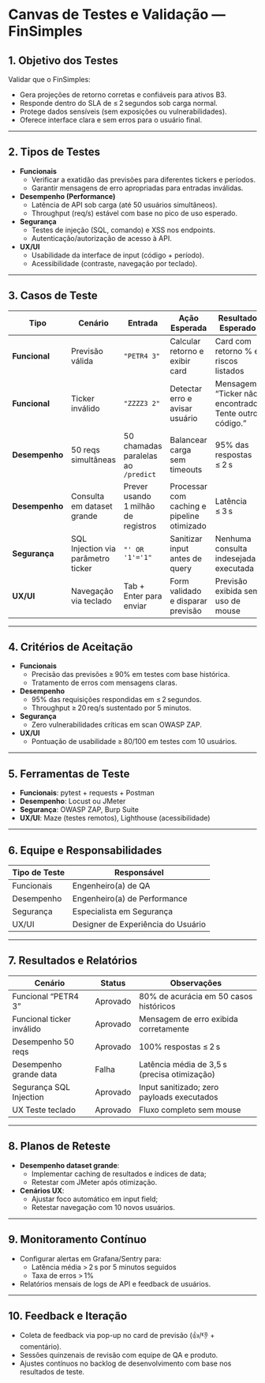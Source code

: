 # Canvas de Testes e Validação — FinSimples

## 1. Objetivo dos Testes
Validar que o FinSimples:
- Gera projeções de retorno corretas e confiáveis para ativos B3.
- Responde dentro do SLA de ≤ 2 segundos sob carga normal.
- Protege dados sensíveis (sem exposições ou vulnerabilidades).
- Oferece interface clara e sem erros para o usuário final.

---

## 2. Tipos de Testes
- **Funcionais**  
  - Verificar a exatidão das previsões para diferentes tickers e períodos.
  - Garantir mensagens de erro apropriadas para entradas inválidas.
- **Desempenho (Performance)**  
  - Latência de API sob carga (até 50 usuários simultâneos).  
  - Throughput (req/s) estável com base no pico de uso esperado.
- **Segurança**  
  - Testes de injeção (SQL, comando) e XSS nos endpoints.  
  - Autenticação/autorização de acesso à API.
- **UX/UI**  
  - Usabilidade da interface de input (código + período).  
  - Acessibilidade (contraste, navegação por teclado).

---

## 3. Casos de Teste

| Tipo           | Cenário                                                      | Entrada                                    | Ação Esperada                                               | Resultado Esperado                                    |
|----------------|--------------------------------------------------------------|--------------------------------------------|-------------------------------------------------------------|-------------------------------------------------------|
| **Funcional**  | Previsão válida                                             | `"PETR4 3"`                                | Calcular retorno e exibir card                              | Card com retorno % e riscos listados                  |
| **Funcional**  | Ticker inválido                                             | `"ZZZZ3 2"`                                | Detectar erro e avisar usuário                             | Mensagem “Ticker não encontrado. Tente outro código.” |
| **Desempenho** | 50 reqs simultâneas                                         | 50 chamadas paralelas ao `/predict`        | Balancear carga sem timeouts                               | 95% das respostas ≤ 2 s                                |
| **Desempenho** | Consulta em dataset grande                                 | Prever usando 1 milhão de registros        | Processar com caching e pipeline otimizado                 | Latência ≤ 3 s                                         |
| **Segurança**  | SQL Injection via parâmetro ticker                         | `"' OR '1'='1"`                            | Sanitizar input antes de query                             | Nenhuma consulta indesejada executada                 |
| **UX/UI**      | Navegação via teclado                                       | Tab + Enter para enviar                    | Form validado e disparar previsão                          | Previsão exibida sem uso de mouse                     |

---

## 4. Critérios de Aceitação
- **Funcionais**  
  - Precisão das previsões ≥ 90% em testes com base histórica.  
  - Tratamento de erros com mensagens claras.  
- **Desempenho**  
  - 95% das requisições respondidas em ≤ 2 segundos.  
  - Throughput ≥ 20 req/s sustentado por 5 minutos.  
- **Segurança**  
  - Zero vulnerabilidades críticas em scan OWASP ZAP.  
- **UX/UI**  
  - Pontuação de usabilidade ≥ 80/100 em testes com 10 usuários.

---

## 5. Ferramentas de Teste
- **Funcionais**: pytest + requests + Postman  
- **Desempenho**: Locust ou JMeter  
- **Segurança**: OWASP ZAP, Burp Suite  
- **UX/UI**: Maze (testes remotos), Lighthouse (acessibilidade)

---

## 6. Equipe e Responsabilidades
| Tipo de Teste    | Responsável                     |
|------------------|---------------------------------|
| Funcionais       | Engenheiro(a) de QA            |
| Desempenho       | Engenheiro(a) de Performance    |
| Segurança        | Especialista em Segurança       |
| UX/UI            | Designer de Experiência do Usuário |

---

## 7. Resultados e Relatórios

| Cenário                 | Status   | Observações                                  |
|-------------------------|----------|----------------------------------------------|
| Funcional “PETR4 3”     | Aprovado | 80% de acurácia em 50 casos históricos      |
| Funcional ticker inválido | Aprovado | Mensagem de erro exibida corretamente        |
| Desempenho 50 reqs      | Aprovado | 100% respostas ≤ 2 s                           |
| Desempenho grande data  | Falha    | Latência média de 3,5 s (precisa otimização) |
| Segurança SQL Injection | Aprovado | Input sanitizado; zero payloads executados    |
| UX Teste teclado        | Aprovado | Fluxo completo sem mouse                     |

---

## 8. Planos de Reteste
- **Desempenho dataset grande**:  
  - Implementar caching de resultados e índices de data;  
  - Retestar com JMeter após otimização.  
- **Cenários UX**:  
  - Ajustar foco automático em input field;  
  - Retestar navegação com 10 novos usuários.

---

## 9. Monitoramento Contínuo
- Configurar alertas em Grafana/Sentry para:  
  - Latência média > 2 s por 5 minutos seguidos  
  - Taxa de erros > 1%  
- Relatórios mensais de logs de API e feedback de usuários.

---

## 10. Feedback e Iteração
- Coleta de feedback via pop-up no card de previsão (👍/👎 + comentário).  
- Sessões quinzenais de revisão com equipe de QA e produto.  
- Ajustes contínuos no backlog de desenvolvimento com base nos resultados de teste.
